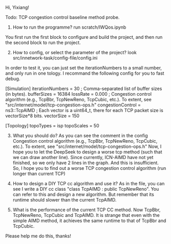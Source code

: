 Hi, Yixiang!

Todo: TCP congestion control baseline method probe.

1. How to run the programme?
run
scratch/IWQos.ipynb

You first run the first block to configure and build the project, and then run the second block to run the project.

2. How to config, or select the parameter of the project?
look
src/innetwork-task/config-file/config.ini

In order to test it, you can just set the iterationNumbers to a small number, and only run in one tology. I recommand the following config for you to fast debug.

[Simulation]
iterationNumbers = 30
; Comma-separated list of buffer sizes (in bytes).
bufferSizes = 16384
lossRate = 0.000
; Congestion control algorithm (e.g., TcpBbr, TcpNewReno, TcpCubic, etc.). To extent, see "src/internet/model/tcp-congestion-ops.h"
congestionControl = ns3::TcpAIMD
; Each vector is a uint64_t, there for each TCP packet size is vectorSize*8 bits.
vectorSize = 150

[Topology]
topoTypes = isp
topoScales = 50

3. What you should do?
As you can see the comment in the config Congestion control algorithm (e.g., TcpBbr, TcpNewReno, TcpCubic, etc.). To extent, see "src/internet/model/tcp-congestion-ops.h"
Now, I hope you to let the DeepSeek to design a worse tcp method (such that we can draw another line). Since currently, ICN-AIMD have not yet finished, so we only have 2 lines in the graph. And this is insufficient.
So, I hope you to find out a worse TCP congestion control algorithm (run longer than current TCP)

4. How to design a DIY TCP cc algorithm and use it?
As in the file, you can see I write a DIY cc class "class TcpAIMD : public TcpNewReno".
You can refer to this and design a new algorithm. But remember that its runtime should slower than the current TcpAIMD.

5. What is the performance of the current TCP CC method.
Now TcpBbr, TcpNewReno, TcpCubic and TcpAIMD. It is strange that even with the simple AIMD method, it achieves the same runtime to that of TcpBbr and TcpCubic.

Please help me do this, thanks!